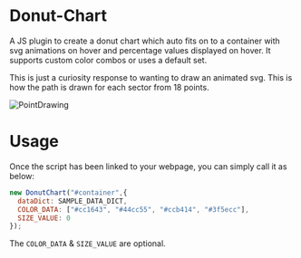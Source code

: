 # Donut-Chart
A JS plugin to create a donut chart which auto fits on to a container with svg animations on hover and percentage values displayed on hover. It supports custom color combos or uses a default set. 

This is just a curiosity response to wanting to draw an animated svg. This is how the path is drawn for each sector from 18 points.  
  
![PointDrawing](https://github.com/user-attachments/assets/5295ebc0-839b-458a-a3ec-f2c950977a8a)


# Usage

Once the script has been linked to your webpage, you can simply call it as below:

```javascript
new DonutChart("#container",{  
  dataDict: SAMPLE_DATA_DICT,  
  COLOR_DATA: ["#cc1643", "#44cc55", "#ccb414", "#3f5ecc"],  
  SIZE_VALUE: 0  
});  
```
The `COLOR_DATA` & `SIZE_VALUE` are optional.
